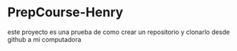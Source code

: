# PrepCourse-Henry
este proyecto es una prueba de como crear un repositorio y clonarlo desde github a mi computadora
